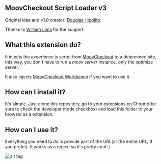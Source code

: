 MoovCheckout Script Loader v3
---

Original idea and v1.0 creator: [Douglas Hipolito](https://github.com/douglashipolito).

Thanks to [William Lima](https://github.com/williammustaffa) for the support.

What this extension do?
---
It injects the _experience.js_ script from [MoovCheckout](http://www.moovweb.com/moovcheckout/) to a determined site, this way, you don't have to run a _moov server_ instance, only the optimize server.

It also injects [MoovCheckout Workbench](https://github.com/pt-br/mc-workbench) if you want to use it.

How can I install it?
---
It's simple. Just clone this repository, go to your extensions on Chrome(be sure to check the developer mode checkbox) and load this folder to your browser as a extension.

How can I use it?
---
Everything you need to do is provide part of the URL(or the entire URL, if you prefer). It works as a regex, so it's pretty cool :)

![alt tag](http://i.imgur.com/ZbKwu9F.png)

